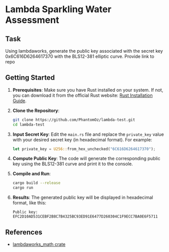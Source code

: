 # Lambda Sparkling Water Assessment

## Task

Using lambdaworks, generate the public key associated with the secret key 0x6C616D6264617370 with the BLS12-381 elliptic curve. Provide link to repo

## Getting Started

1. **Prerequisites**: Make sure you have Rust installed on your system. If not, you can download it from the official Rust website: [Rust Installation Guide](https://www.rust-lang.org/tools/install).

2. **Clone the Repository**:

   ```bash
   git clone https://github.com/PhantomOz/lambda-test.git
   cd lambda-test
   ```

3. **Input Secret Key**:
   Edit the `main.rs` file and replace the `private_key` value with your desired secret key (in hexadecimal format). For example:

   ```rust
   let private_key = U256::from_hex_unchecked("6C616D6264617370");
   ```

4. **Compute Public Key**:
   The code will generate the corresponding public key using the BLS12-381 curve and print it to the console.

5. **Compile and Run**:

   ```bash
   cargo build --release
   cargo run
   ```

6. **Results**:
   The generated public key will be displayed in hexadecimal format, like this:
   ```
   Public key: EFC2D10AD531CEBF2B8C7B4325BC93ED91E6477D260304C1F9ECC7BA0E6F5711
   ```

## References

- [lambdaworks_math crate](https://docs.rs/lambdaworks_math)
